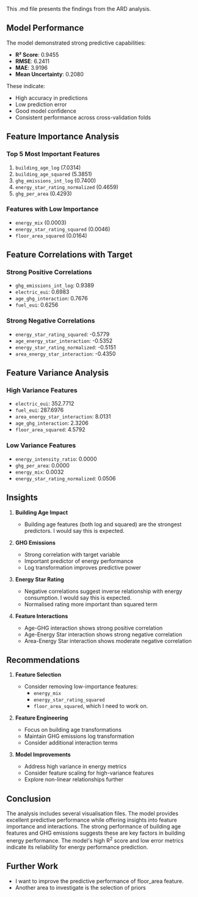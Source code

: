 This .md file presents the findings from the ARD analysis.

## Model Performance
The model demonstrated strong predictive capabilities:
- **R² Score**: 0.9455
- **RMSE**: 6.2411
- **MAE**: 3.9196
- **Mean Uncertainty**: 0.2080

These indicate:
- High accuracy in predictions
- Low prediction error
- Good model confidence
- Consistent performance across cross-validation folds

## Feature Importance Analysis

### Top 5 Most Important Features
1. `building_age_log` (7.0314)
2. `building_age_squared` (5.3851)
3. `ghg_emissions_int_log` (0.7400)
4. `energy_star_rating_normalized` (0.4659)
5. `ghg_per_area` (0.4293)

### Features with Low Importance
- `energy_mix` (0.0003)
- `energy_star_rating_squared` (0.0046)
- `floor_area_squared` (0.0164) 

## Feature Correlations with Target

### Strong Positive Correlations
- `ghg_emissions_int_log`: 0.9389
- `electric_eui`: 0.6983
- `age_ghg_interaction`: 0.7676
- `fuel_eui`: 0.6256

### Strong Negative Correlations
- `energy_star_rating_squared`: -0.5779
- `age_energy_star_interaction`: -0.5352
- `energy_star_rating_normalized`: -0.5151
- `area_energy_star_interaction`: -0.4350

## Feature Variance Analysis

### High Variance Features
- `electric_eui`: 352.7712
- `fuel_eui`: 287.6976
- `area_energy_star_interaction`: 8.0131
- `age_ghg_interaction`: 2.3206
- `floor_area_squared`: 4.5792

### Low Variance Features
- `energy_intensity_ratio`: 0.0000
- `ghg_per_area`: 0.0000
- `energy_mix`: 0.0032
- `energy_star_rating_normalized`: 0.0506

## Insights

1. **Building Age Impact**
   - Building age features (both log and squared) are the strongest predictors. I would say this is expected.

2. **GHG Emissions**
   - Strong correlation with target variable
   - Important predictor of energy performance
   - Log transformation improves predictive power

3. **Energy Star Rating**
   - Negative correlations suggest inverse relationship with energy consumption. I would say this is expected.
   - Normalised rating more important than squared term

4. **Feature Interactions**
   - Age-GHG interaction shows strong positive correlation
   - Age-Energy Star interaction shows strong negative correlation
   - Area-Energy Star interaction shows moderate negative correlation

## Recommendations

1. **Feature Selection**
   - Consider removing low-importance features:
     - `energy_mix`
     - `energy_star_rating_squared`
     - `floor_area_squared`, which I need to work on.

2. **Feature Engineering**
   - Focus on building age transformations
   - Maintain GHG emissions log transformation
   - Consider additional interaction terms

3. **Model Improvements**
   - Address high variance in energy metrics
   - Consider feature scaling for high-variance features
   - Explore non-linear relationships further

## Conclusion

The analysis includes several visualisation files. The model provides excellent predictive performance while offering  insights into feature importance and interactions. The strong performance of building age features and GHG emissions suggests these are key factors in building energy performance. The model's high R$^2$ score and low error metrics indicate its reliability for energy performance prediction. 

## Further Work

- I want to improve the predictive performance of floor_area feature.
- Another area to investigate is the selection of priors
